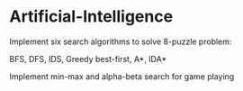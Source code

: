 # Artificial-Intelligence
Implement six search algorithms to solve 8-puzzle problem: 

BFS, DFS, IDS, Greedy best-first, A*, IDA*

Implement min-max and alpha-beta search for game playing
